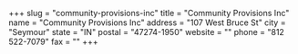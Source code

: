 +++
slug = "community-provisions-inc"
title = "Community Provisions Inc"
name = "Community Provisions Inc"
address = "107 West Bruce St"
city = "Seymour"
state = "IN"
postal = "47274-1950"
website = ""
phone = "812 522-7079"
fax = ""
+++
